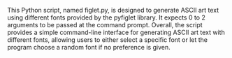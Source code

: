 This Python script, named figlet.py, is designed to generate ASCII art text using different fonts provided by the pyfiglet library. It expects 0 to 2 arguments to be passed at the command prompt.
Overall, the script provides a simple command-line interface for generating ASCII art text with different fonts, allowing users to either select a specific font or let the program choose a random font if no preference is given.
